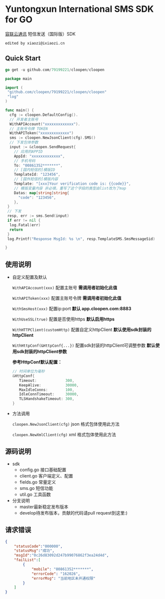 # Yuntongxun International SMS SDK for GO

[容联云通讯](https://www.yuntongxun.com) 短信发送（国际版）SDK

`edited by xiaozi@ixiaozi.cn`

## Quick Start

```go
go get -u github.com/79199221/cloopen/cloopen
```

```go
package main

import (
 "github.com/cloopen/79199221/cloopen/cloopen"
 "log"
)

func main() {
  cfg := cloopen.DefaultConfig().
  // 开发者主账号
  WithAPIAccount("xxxxxxxxxxxxx").
  // 主账号令牌 TOKEN
  WithAPIToken("xxxxxxxxxxxxx")
  sms := cloopen.NewJsonClient(cfg).SMS()
  // 下发包体参数
  input := &cloopen.SendRequest{
    // 应用的APPID
    AppId: "xxxxxxxxxxxxx",
    // 手机号码
    To: "00861352*******",
    // [国内短信的]模版ID
    TemplateId: "123456",
    // [国外短信的]模版内容
    Template: "[xxx]Your verification code is: {{code}}",
    // 模版变量内容 非必填，重写了这个字段的类型由list改为了map
    Datas: map[string]string{
      "code": "123456",
    },
 }
 // 下发
 resp, err := sms.Send(input)
 if err != nil {
  log.Fatal(err)
  return
 }
 log.Printf("Response MsgId: %s \n", resp.TemplateSMS.SmsMessageSid)

}

```

## 使用说明

* 自定义配置及默认

  `WithAPIAccount(xxx)` 配置主账号   **需调用者初始化此值**

  `WithAPIToken(xxx)` 配置主账号令牌  **需调用者初始化此值**

  `WithSmsHost(xxx)` 配置ip:port    **默认 app.cloopen.com:8883**

  `WithUseSSL(true)` 配置是否使用https  **默认启用https**

  `WithHTTPClient(customHttp)` 配置自定义httpClient  **默认使用sdk封装的httpClient**

  `WithHttpConf(&HttpConf{...})` 配置sdk封装的httpClient可调整参数 **默认使用sdk封装的httpClient参数**

  **参考HttpConf默认配置：**

  ```go
  // 时间单位为毫秒
  &HttpConf{
     Timeout:             300,
     KeepAlive:           30000,
     MaxIdleConns:        100,
     IdleConnTimeout:     30000,
     TLSHandshakeTimeout: 300,
  }
  ```

* 方法调用

  `cloopen.NewJsonClient(cfg)`  json 格式包体使用此方法

  `cloopen.NewXmlClient(cfg)`    xml  格式包体使用此方法

## 源码说明

- sdk
  - config.go 接口基础配置
  - client.go  客户端定义、配置
  - fields.go 常量定义
  - sms.go 短信功能
  - util.go 工具函数
- 分支说明
  - master最新稳定发布版本
  - develop待发布版本，贡献的代码请pull request到这里:)

## 请求错误

```json
{
    "statusCode":"000000",
    "statusMsg":"成功",
    "msgId":"0c26d83092d247b99076862f3ea24d4d",
    "failList":[
        {
            "mobile": "00861352*******",
            "errorCode": "162026",
            "errorMsg": "当前地区未开通权限"
        }
    ]
} 
```